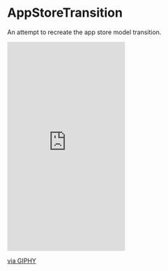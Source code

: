 # AppStoreTransition


An attempt to recreate the app store model transition.




<iframe src="https://giphy.com/embed/9S3htuUPl0KHVEL75g" width="270" height="480" frameBorder="0" class="giphy-embed" allowFullScreen></iframe><p><a href="https://giphy.com/gifs/9S3htuUPl0KHVEL75g">via GIPHY</a></p>
